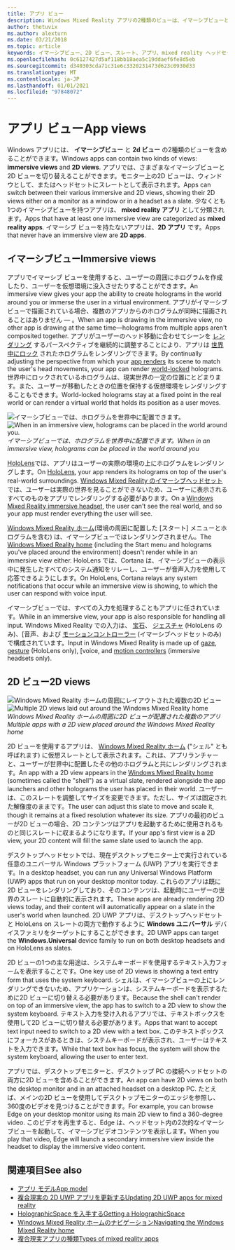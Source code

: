 ```yaml
---
title: アプリ ビュー
description: Windows Mixed Reality アプリの2種類のビューは、イマーシブビューと2D ビューです。
author: thetuvix
ms.author: alexturn
ms.date: 03/21/2018
ms.topic: article
keywords: イマーシブビュー、2D ビュー、スレート、アプリ、mixed reality ヘッドセット、windows mixed reality ヘッドセット、virtual reality ヘッドセット、HoloLens、MRTK、Mixed Reality Toolkit
ms.openlocfilehash: 0c6127427d5af118bb18aea5c19ddaef6fe8d5eb
ms.sourcegitcommit: d340303cda71c31e6c3320231473d623c0930d33
ms.translationtype: MT
ms.contentlocale: ja-JP
ms.lasthandoff: 01/01/2021
ms.locfileid: "97848072"
---
```

# <a name="app-views"></a><span data-ttu-id="51801-104">アプリ ビュー</span><span class="sxs-lookup"><span data-stu-id="51801-104">App views</span></span>

<span data-ttu-id="51801-105">Windows アプリには、 **イマーシブビュー** と **2d ビュー** の2種類のビューを含めることができます。</span><span class="sxs-lookup"><span data-stu-id="51801-105">Windows apps can contain two kinds of views: **immersive views** and **2D views**.</span></span> <span data-ttu-id="51801-106">アプリでは、さまざまなイマーシブビューと2D ビューを切り替えることができます。モニター上の2D ビューは、ウィンドウとして、またはヘッドセットにスレートとして表示されます。</span><span class="sxs-lookup"><span data-stu-id="51801-106">Apps can switch between their various immersive and 2D views, showing their 2D views either on a monitor as a window or in a headset as a slate.</span></span> <span data-ttu-id="51801-107">少なくとも1つのイマーシブビューを持つアプリは、 **mixed reality アプリ** として分類されます。</span><span class="sxs-lookup"><span data-stu-id="51801-107">Apps that have at least one immersive view are categorized as **mixed reality apps**.</span></span> <span data-ttu-id="51801-108">イマーシブ ビューを持たないアプリは、**2D アプリ** です。</span><span class="sxs-lookup"><span data-stu-id="51801-108">Apps that never have an immersive view are **2D apps**.</span></span>

## <a name="immersive-views"></a><span data-ttu-id="51801-109">イマーシブビュー</span><span class="sxs-lookup"><span data-stu-id="51801-109">Immersive views</span></span>

<span data-ttu-id="51801-110">アプリでイマーシブ ビューを使用すると、ユーザーの周囲にホログラムを作成したり、ユーザーを仮想環境に没入させたりすることができます。</span><span class="sxs-lookup"><span data-stu-id="51801-110">An immersive view gives your app the ability to create holograms in the world around you or immerse the user in a virtual environment.</span></span> <span data-ttu-id="51801-111">アプリがイマーシブビューで描画されている場合、複数のアプリからのホログラムが同時に描画されることはありません &mdash; 。</span><span class="sxs-lookup"><span data-stu-id="51801-111">When an app is drawing in the immersive view, no other app is drawing at the same time&mdash;holograms from multiple apps aren't composited together.</span></span> <span data-ttu-id="51801-112">アプリがユーザーのヘッド移動に合わせてシーンを [レンダリング](../develop/platform-capabilities-and-apis/rendering.md) するパースペクティブを継続的に調整することにより、アプリは [世界中にロック](coordinate-systems.md) されたホログラムをレンダリングできます。</span><span class="sxs-lookup"><span data-stu-id="51801-112">By continually adjusting the perspective from which your [app renders](../develop/platform-capabilities-and-apis/rendering.md) its scene to match the user's head movements, your app can render [world-locked](coordinate-systems.md) holograms.</span></span> <span data-ttu-id="51801-113">世界中にロックされているホログラムは、現実世界の一定の位置にとどまります。また、ユーザーが移動したときの位置を保持する仮想環境をレンダリングすることもできます。</span><span class="sxs-lookup"><span data-stu-id="51801-113">World-locked holograms stay at a fixed point in the real world or can render a virtual world that holds its position as a user moves.</span></span>

<span data-ttu-id="51801-114">![イマーシブビューでは、ホログラムを世界中に配置できます。](images/designoverview-940px.jpg)</span><span class="sxs-lookup"><span data-stu-id="51801-114">![When in an immersive view, holograms can be placed in the world around you.](images/designoverview-940px.jpg)</span></span><br>
<span data-ttu-id="51801-115">*イマーシブビューでは、ホログラムを世界中に配置できます。*</span><span class="sxs-lookup"><span data-stu-id="51801-115">*When in an immersive view, holograms can be placed in the world around you*</span></span>

<span data-ttu-id="51801-116">[HoloLens](https://docs.microsoft.com/hololens/hololens1-hardware)では、アプリはユーザーの実際の環境の上にホログラムをレンダリングします。</span><span class="sxs-lookup"><span data-stu-id="51801-116">On [HoloLens](https://docs.microsoft.com/hololens/hololens1-hardware), your app renders its holograms on top of the user's real-world surroundings.</span></span> <span data-ttu-id="51801-117">[Windows Mixed Reality のイマーシブヘッドセット](../discover/immersive-headset-hardware-details.md)では、ユーザーは実際の世界を見ることができないため、ユーザーに表示されるすべてのものをアプリでレンダリングする必要があります。</span><span class="sxs-lookup"><span data-stu-id="51801-117">On a [Windows Mixed Reality immersive headset](../discover/immersive-headset-hardware-details.md), the user can't see the real world, and so your app must render everything the user will see.</span></span>

<span data-ttu-id="51801-118">[Windows Mixed Reality ホーム](../discover/navigating-the-windows-mixed-reality-home.md)(環境の周囲に配置した [スタート] メニューとホログラムを含む) は、イマーシブビューではレンダリングされません。</span><span class="sxs-lookup"><span data-stu-id="51801-118">The [Windows Mixed Reality home](../discover/navigating-the-windows-mixed-reality-home.md) (including the Start menu and holograms you've placed around the environment) doesn't render while in an immersive view either.</span></span> <span data-ttu-id="51801-119">HoloLens では、Cortana は、イマーシブビューの表示中に発生したすべてのシステム通知をリレーし、ユーザーが音声入力を使用して応答できるようにします。</span><span class="sxs-lookup"><span data-stu-id="51801-119">On HoloLens, Cortana relays any system notifications that occur while an immersive view is showing, to which the user can respond with voice input.</span></span>

<span data-ttu-id="51801-120">イマーシブビューでは、すべての入力を処理することもアプリに任されています。</span><span class="sxs-lookup"><span data-stu-id="51801-120">While in an immersive view, your app is also responsible for handling all input.</span></span> <span data-ttu-id="51801-121">Windows Mixed Reality での入力は、 [宝石](gaze-and-commit.md)、 [ジェスチャ](gaze-and-commit.md#composite-gestures) (HoloLens のみ)、[音声、および [モーションコントローラー](motion-controllers.md) (イマーシブヘッドセットのみ) で構成されています。</span><span class="sxs-lookup"><span data-stu-id="51801-121">Input in Windows Mixed Reality is made up of [gaze](gaze-and-commit.md), [gesture](gaze-and-commit.md#composite-gestures) (HoloLens only), [voice, and [motion controllers](motion-controllers.md) (immersive headsets only).</span></span>

## <a name="2d-views"></a><span data-ttu-id="51801-122">2D ビュー</span><span class="sxs-lookup"><span data-stu-id="51801-122">2D views</span></span>

<span data-ttu-id="51801-123">![Windows Mixed Reality ホームの周囲にレイアウトされた複数の2D ビュー](images/teleportation-940px.png)</span><span class="sxs-lookup"><span data-stu-id="51801-123">![Multiple 2D views laid out around the Windows Mixed Reality home](images/teleportation-940px.png)</span></span><br>
<span data-ttu-id="51801-124">*Windows Mixed Reality ホームの周囲に2D ビューが配置された複数のアプリ*</span><span class="sxs-lookup"><span data-stu-id="51801-124">*Multiple apps with a 2D view placed around the Windows Mixed Reality home*</span></span>

<span data-ttu-id="51801-125">2D ビューを使用するアプリは、 [Windows Mixed Reality ホーム](../discover/navigating-the-windows-mixed-reality-home.md) ("シェル" とも呼ばれます) に仮想スレートとして表示されます。これは、アプリランチャーと、ユーザーが世界中に配置したその他のホログラムと共にレンダリングされます。</span><span class="sxs-lookup"><span data-stu-id="51801-125">An app with a 2D view appears in the [Windows Mixed Reality home](../discover/navigating-the-windows-mixed-reality-home.md) (sometimes called the "shell") as a virtual slate, rendered alongside the app launchers and other holograms the user has placed in their world.</span></span> <span data-ttu-id="51801-126">ユーザーは、このスレートを調整してサイズを変更できます。ただし、サイズは固定された解像度のままです。</span><span class="sxs-lookup"><span data-stu-id="51801-126">The user can adjust this slate to move and scale it, though it remains at a fixed resolution whatever its size.</span></span> <span data-ttu-id="51801-127">アプリの最初のビューが2D ビューの場合、2D コンテンツはアプリを起動するために使用されるものと同じスレートに収まるようになります。</span><span class="sxs-lookup"><span data-stu-id="51801-127">If your app's first view is a 2D view, your 2D content will fill the same slate used to launch the app.</span></span>

<span data-ttu-id="51801-128">デスクトップヘッドセットでは、現在デスクトップモニター上で実行されている任意のユニバーサル Windows プラットフォーム (UWP) アプリを実行できます。</span><span class="sxs-lookup"><span data-stu-id="51801-128">In a desktop headset, you can run any Universal Windows Platform (UWP) apps that run on your desktop monitor today.</span></span> <span data-ttu-id="51801-129">これらのアプリは既に2D ビューをレンダリングしており、そのコンテンツは、起動時にユーザーの世界のスレートに自動的に表示されます。</span><span class="sxs-lookup"><span data-stu-id="51801-129">These apps are already rendering 2D views today, and their content will automatically appear on a slate in the user's world when launched.</span></span> <span data-ttu-id="51801-130">2D UWP アプリは、デスクトップヘッドセットと HoloLens on スレートの両方で動作するように **Windows ユニバーサル** デバイスファミリをターゲットにすることができます。</span><span class="sxs-lookup"><span data-stu-id="51801-130">2D UWP apps can target the **Windows.Universal** device family to run on both desktop headsets and on HoloLens as slates.</span></span>

<span data-ttu-id="51801-131">2D ビューの1つの主な用途は、システムキーボードを使用するテキスト入力フォームを表示することです。</span><span class="sxs-lookup"><span data-stu-id="51801-131">One key use of 2D views is showing a text entry form that uses the system keyboard.</span></span> <span data-ttu-id="51801-132">シェルは、イマーシブビューの上にレンダリングできないため、アプリケーションは、システムキーボードを表示するために2D ビューに切り替える必要があります。</span><span class="sxs-lookup"><span data-stu-id="51801-132">Because the shell can't render on top of an immersive view, the app has to switch to a 2D view to show the system keyboard.</span></span> <span data-ttu-id="51801-133">テキスト入力を受け入れるアプリでは、テキストボックスを使用して2D ビューに切り替える必要があります。</span><span class="sxs-lookup"><span data-stu-id="51801-133">Apps that want to accept text input need to switch to a 2D view with a text box.</span></span> <span data-ttu-id="51801-134">このテキストボックスにフォーカスがあるときは、システムキーボードが表示され、ユーザーはテキストを入力できます。</span><span class="sxs-lookup"><span data-stu-id="51801-134">While that text box has focus, the system will show the system keyboard, allowing the user to enter text.</span></span>

<span data-ttu-id="51801-135">アプリでは、デスクトップモニターと、デスクトップ PC の接続ヘッドセットの両方に2D ビューを含めることができます。</span><span class="sxs-lookup"><span data-stu-id="51801-135">An app can have 2D views on both the desktop monitor and in an attached headset on a desktop PC.</span></span> <span data-ttu-id="51801-136">たとえば、メインの2D ビューを使用してデスクトップモニターのエッジを参照し、360度のビデオを見つけることができます。</span><span class="sxs-lookup"><span data-stu-id="51801-136">For example, you can browse Edge on your desktop monitor using its main 2D view to find a 360-degree video.</span></span> <span data-ttu-id="51801-137">このビデオを再生すると、Edge は、ヘッドセット内の2次的なイマーシブビューを起動して、イマーシブビデオコンテンツを表示します。</span><span class="sxs-lookup"><span data-stu-id="51801-137">When you play that video, Edge will launch a secondary immersive view inside the headset to display the immersive video content.</span></span>

## <a name="see-also"></a><span data-ttu-id="51801-138">関連項目</span><span class="sxs-lookup"><span data-stu-id="51801-138">See also</span></span>

* [<span data-ttu-id="51801-139">アプリ モデル</span><span class="sxs-lookup"><span data-stu-id="51801-139">App model</span></span>](app-model.md)
* [<span data-ttu-id="51801-140">複合現実の 2D UWP アプリを更新する</span><span class="sxs-lookup"><span data-stu-id="51801-140">Updating 2D UWP apps for mixed reality</span></span>](../develop/porting-apps/building-2d-apps.md)
* [<span data-ttu-id="51801-141">HolographicSpace を入手する</span><span class="sxs-lookup"><span data-stu-id="51801-141">Getting a HolographicSpace</span></span>](../develop/native/getting-a-holographicspace.md)
* [<span data-ttu-id="51801-142">Windows Mixed Reality ホームのナビゲーション</span><span class="sxs-lookup"><span data-stu-id="51801-142">Navigating the Windows Mixed Reality home</span></span>](../discover/navigating-the-windows-mixed-reality-home.md)
* [<span data-ttu-id="51801-143">複合現実アプリの種類</span><span class="sxs-lookup"><span data-stu-id="51801-143">Types of mixed reality apps</span></span>](types-of-mixed-reality-apps.md)

